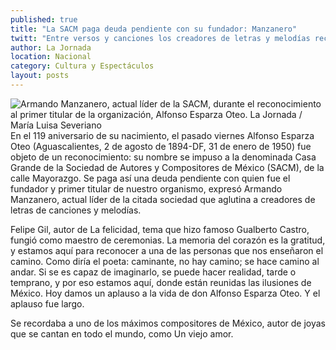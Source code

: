 ```yaml
---
published: true
title: "La SACM paga deuda pendiente con su fundador: Manzanero"
twitt: "Entre versos y canciones los creadores de letras y melodías recordaron al compositor de Un viejo amor, Por esa calle vive y El quelite, entre otras."
author: La Jornada
location: Nacional
category: Cultura y Espectáculos
layout: posts
---
```


![Armando Manzanero, actual líder de la SACM, durante el reconocimiento al primer titular de la organización, Alfonso Esparza Oteo. La Jornada / María Luisa Severiano](http://i.imgur.com/dWiclevm.jpg)En el 119 aniversario de su nacimiento, el pasado viernes Alfonso Esparza Oteo (Aguascalientes, 2 de agosto de 1894-DF, 31 de enero de 1950) fue objeto de un reconocimiento: su nombre se impuso a la denominada Casa Grande de la Sociedad de Autores y Compositores de México (SACM), de la calle Mayorazgo. Se paga así una deuda pendiente con quien fue el fundador y primer titular de nuestro organismo, expresó Armando Manzanero, actual líder de la citada sociedad que aglutina a creadores de letras de canciones y melodías.

Felipe Gil, autor de La felicidad, tema que hizo famoso Gualberto Castro, fungió como maestro de ceremonias. La memoria del corazón es la gratitud, y estamos aquí para reconocer a una de las personas que nos enseñaron el camino. Como diría el poeta: caminante, no hay camino; se hace camino al andar. Si se es capaz de imaginarlo, se puede hacer realidad, tarde o temprano, y por eso estamos aquí, donde están reunidas las ilusiones de México. Hoy damos un aplauso a la vida de don Alfonso Esparza Oteo. Y el aplauso fue largo.

Se recordaba a uno de los máximos compositores de México, autor de joyas que se cantan en todo el mundo, como Un viejo amor.
